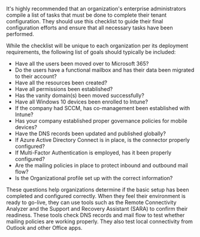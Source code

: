 It's highly recommended that an organization's enterprise administrators compile a list of tasks that must be done to complete their tenant configuration. They should use this checklist to guide their final configuration efforts and ensure that all necessary tasks have been performed.

While the checklist will be unique to each organization per its deployment requirements, the following list of goals should typically be included:

 -  Have all the users been moved over to Microsoft 365?
 -  Do the users have a functional mailbox and has their data been migrated to their account?
 -  Have all the resources been created?
 -  Have all permissions been established?
 -  Has the vanity domain(s) been moved successfully?
 -  Have all Windows 10 devices been enrolled to Intune?
 -  If the company had SCCM, has co-management been established with Intune?
 -  Has your company established proper governance policies for mobile devices?
 -  Have the DNS records been updated and published globally?
 -  If Azure Active Directory Connect is in place, is the connector properly configured?
 -  If Multi-Factor Authentication is employed, has it been properly configured?
 -  Are the mailing policies in place to protect inbound and outbound mail flow?
 -  Is the Organizational profile set up with the correct information?

These questions help organizations determine if the basic setup has been completed and configured correctly. When they feel their environment is ready to go-live, they can use tools such as the Remote Connectivity Analyzer and the Support and Recovery Assistant (SARA) to confirm their readiness. These tools check DNS records and mail flow to test whether mailing policies are working properly. They also test local connectivity from Outlook and other Office apps.

